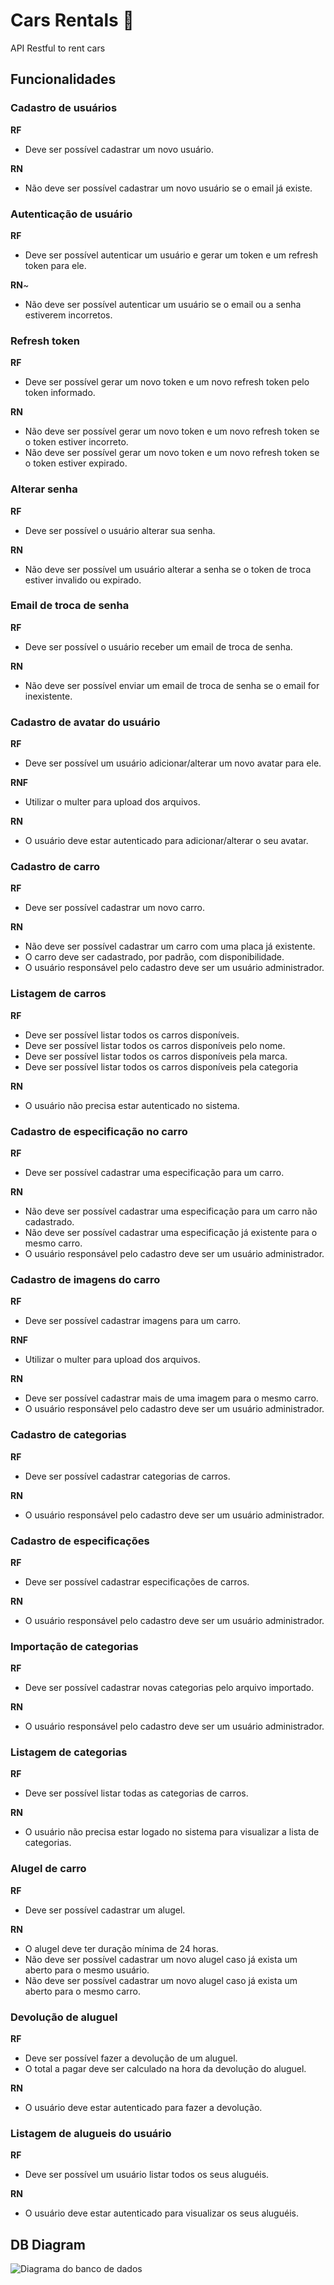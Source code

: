 # Cars Rentals 🚗 
API Restful to rent cars

## Funcionalidades

### Cadastro de usuários
**RF**
- Deve ser possível cadastrar um novo usuário.

**RN**
- Não deve ser possível cadastrar um novo usuário se o email já existe.

### Autenticação de usuário
**RF**
- Deve ser possível autenticar um usuário e gerar um token e um refresh token para ele.

**RN**~
- Não deve ser possível autenticar um usuário se o email ou a senha estiverem incorretos.

### Refresh token
**RF**
- Deve ser possível gerar um novo token e um novo refresh token pelo token informado.

**RN**
- Não deve ser possível gerar um novo token e um novo refresh token se o token estiver incorreto.
- Não deve ser possível gerar um novo token e um novo refresh token se o token estiver expirado.

### Alterar senha
**RF**
- Deve ser possível o usuário alterar sua senha.

**RN**
- Não deve ser possível um usuário alterar a senha se o token de troca estiver invalido ou expirado.

### Email de troca de senha
**RF**
- Deve ser possível o usuário receber um email de troca de senha.

**RN**
- Não deve ser possível enviar um email de troca de senha se o email for inexistente.

### Cadastro de avatar do usuário
**RF**
- Deve ser possível um usuário adicionar/alterar um novo avatar para ele.

**RNF**
- Utilizar o multer para upload dos arquivos.

**RN**
- O usuário deve estar autenticado para adicionar/alterar o seu avatar.

### Cadastro de carro
**RF**
- Deve ser possível cadastrar um novo carro.

**RN**
- Não deve ser possível cadastrar um carro com uma placa já existente.
- O carro deve ser cadastrado, por padrão, com disponibilidade.
- O usuário responsável pelo cadastro deve ser um usuário administrador.

### Listagem de carros
**RF**
- Deve ser possível listar todos os carros disponíveis.
- Deve ser possível listar todos os carros disponíveis pelo nome.
- Deve ser possível listar todos os carros disponíveis pela marca.
- Deve ser possível listar todos os carros disponíveis pela categoria

**RN**
- O usuário não precisa estar autenticado no sistema.

### Cadastro de especificação no carro
**RF**
- Deve ser possível cadastrar uma especificação para um carro. 

**RN**
- Não deve ser possível cadastrar uma especificação para um carro não cadastrado.
- Não deve ser possível cadastrar uma especificação já existente para o mesmo carro.
- O usuário responsável pelo cadastro deve ser um usuário administrador.

### Cadastro de imagens do carro
**RF**
- Deve ser possível cadastrar imagens para um carro.

**RNF**
- Utilizar o multer para upload dos arquivos.

**RN**
- Deve ser possível cadastrar mais de uma imagem para o mesmo carro.
- O usuário responsável pelo cadastro deve ser um usuário administrador.

### Cadastro de categorias
**RF**
- Deve ser possível cadastrar categorias de carros.

**RN**
- O usuário responsável pelo cadastro deve ser um usuário administrador.

### Cadastro de especificações
**RF**
- Deve ser possível cadastrar especificações de carros.

**RN**
- O usuário responsável pelo cadastro deve ser um usuário administrador.

### Importação de categorias
**RF**
- Deve ser possível cadastrar novas categorias pelo arquivo importado.

**RN**
- O usuário responsável pelo cadastro deve ser um usuário administrador.

### Listagem de categorias
**RF**
- Deve ser possível listar todas as categorias de carros.

**RN**
- O usuário não precisa estar logado no sistema para visualizar a lista de categorias.

### Alugel de carro
**RF**
- Deve ser possível cadastrar um alugel.

**RN**
- O alugel deve ter duração mínima de 24 horas.
- Não deve ser possível cadastrar um novo alugel caso já exista um aberto para o mesmo usuário.
- Não deve ser possível cadastrar um novo alugel caso já exista um aberto para o mesmo carro.

### Devolução de aluguel
**RF**
- Deve ser possível fazer a devolução de um aluguel.
- O total a pagar deve ser calculado na hora da devolução do aluguel.

**RN**
- O usuário deve estar autenticado para fazer a devolução.

### Listagem de alugueis do usuário
**RF** 
- Deve ser possível um usuário listar todos os seus aluguéis.

**RN**
- O usuário deve estar autenticado para visualizar os seus aluguéis.

## DB Diagram
![Diagrama do banco de dados](./diagram.png)
